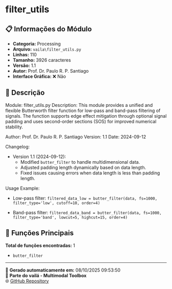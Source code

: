 # filter_utils

## 📋 Informações do Módulo

- **Categoria:** Processing
- **Arquivo:** `vaila\filter_utils.py`
- **Linhas:** 110
- **Tamanho:** 3926 caracteres
- **Versão:** 1.1
- **Autor:** Prof. Dr. Paulo R. P. Santiago
- **Interface Gráfica:** ❌ Não

## 📖 Descrição


Module: filter_utils.py
Description: This module provides a unified and flexible Butterworth filter function for low-pass and band-pass filtering of signals. The function supports edge effect mitigation through optional signal padding and uses second-order sections (SOS) for improved numerical stability.

Author: Prof. Dr. Paulo R. P. Santiago
Version: 1.1
Date: 2024-09-12

Changelog:
- Version 1.1 (2024-09-12):
  - Modified `butter_filter` to handle multidimensional data.
  - Adjusted padding length dynamically based on data length.
  - Fixed issues causing errors when data length is less than padding length.

Usage Example:
- Low-pass filter:
  `filtered_data_low = butter_filter(data, fs=1000, filter_type='low', cutoff=10, order=4)`

- Band-pass filter:
  `filtered_data_band = butter_filter(data, fs=1000, filter_type='band', lowcut=5, highcut=15, order=4)`


## 🔧 Funções Principais

**Total de funções encontradas:** 1

- `butter_filter`




---

📅 **Gerado automaticamente em:** 08/10/2025 09:53:50  
🔗 **Parte do vailá - Multimodal Toolbox**  
🌐 [GitHub Repository](https://github.com/vaila-multimodaltoolbox/vaila)
